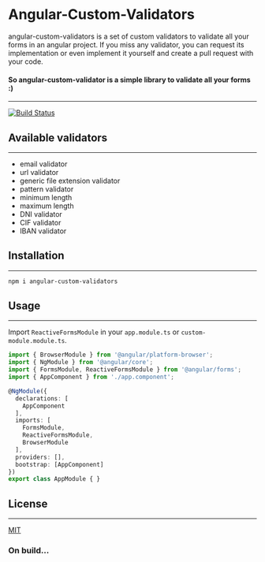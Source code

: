 # Angular-Custom-Validators
angular-custom-validators is a set of custom validators to validate all your forms in an angular project.
If you miss any validator, you can request its implementation or even implement it yourself and create a pull request with your code.
#### So angular-custom-validator is a simple library to validate all your forms :)
---
[![Build Status](https://travis-ci.com/yasmanets/ngx-custom-validators.svg?branch=master)](https://travis-ci.com/yasmanets/ngx-custom-validators)

## Available validators
---
- email validator
- url validator
- generic file extension validator
- pattern validator
- minimum length
- maximum length
- DNI validator
- CIF validator
- IBAN validator

## Installation
---
```bash
npm i angular-custom-validators
```

## Usage
---
Import `ReactiveFormsModule` in your `app.module.ts` or `custom-module.module.ts`.
```typescript
import { BrowserModule } from '@angular/platform-browser';
import { NgModule } from '@angular/core';
import { FormsModule, ReactiveFormsModule } from '@angular/forms';
import { AppComponent } from './app.component';

@NgModule({
  declarations: [
    AppComponent
  ],
  imports: [
    FormsModule,
    ReactiveFormsModule,
    BrowserModule
  ],
  providers: [],
  bootstrap: [AppComponent]
})
export class AppModule { }
```

## License
---
[MIT](https://choosealicense.com/licenses/mit/)


### On build...
